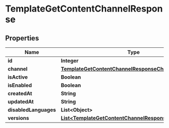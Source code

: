 

# TemplateGetContentChannelResponse


## Properties

| Name | Type | Description | Notes |
|------------ | ------------- | ------------- | -------------|
|**id** | **Integer** |  |  [optional] |
|**channel** | [**TemplateGetContentChannelResponseChannel**](TemplateGetContentChannelResponseChannel.md) |  |  [optional] |
|**isActive** | **Boolean** |  |  [optional] |
|**isEnabled** | **Boolean** |  |  [optional] |
|**createdAt** | **String** |  |  [optional] |
|**updatedAt** | **String** |  |  [optional] |
|**disabledLanguages** | **List&lt;Object&gt;** |  |  [optional] |
|**versions** | [**List&lt;TemplateGetContentChannelResponseVersionsInner&gt;**](TemplateGetContentChannelResponseVersionsInner.md) |  |  [optional] |



